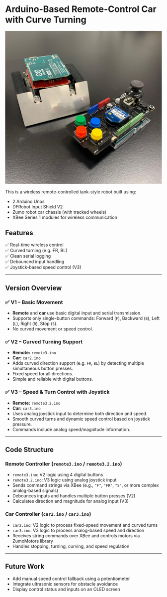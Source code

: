 # Arduino-Based Remote-Control Car with Curve Turning

![Alt text](ZumoWithoutShell.jpg)


This is a wireless remote-controlled tank-style robot built using:
- 2 Arduino Unos
- DFRobot Input Shield V2
- Zumo robot car chassis (with tracked wheels)  
- XBee Series 1 modules for wireless communication  

## Features
✅ Real-time wireless control  
✅ Curved turning (e.g. FR, BL)  
✅ Clean serial logging  
✅ Debounced input handling  
✅ Joystick-based speed control (V3)

---

## Version Overview

### ✅ V1 – Basic Movement
- **Remote** and **car** use basic digital input and serial transmission.
- Supports only single-button commands: Forward (`F`), Backward (`B`), Left (`L`), Right (`R`), Stop (`S`).
- No curved movement or speed control.

### ✅ V2 – Curved Turning Support
- **Remote:** `remote3.ino`  
- **Car:** `car2.ino`
- Adds curved direction support (e.g. `FR`, `BL`) by detecting multiple simultaneous button presses.
- Fixed speed for all directions.
- Simple and reliable with digital buttons.

### ✅ V3 – Speed & Turn Control with Joystick
- **Remote:** `remote3.2.ino`  
- **Car:** `car3.ino`
- Uses analog joystick input to determine both direction and speed.
- Smooth curved turns and dynamic speed control based on joystick pressure.
- Commands include analog speed/magnitude information.

---

## Code Structure

### Remote Controller (`remote3.ino` / `remote3.2.ino`)
- `remote3.ino`: V2 logic using 4 digital buttons  
- `remote3.2.ino`: V3 logic using analog joystick input  
- Sends command strings via XBee (e.g., `"F"`, `"FR"`, `"S"`, or more complex analog-based signals)  
- Debounces inputs and handles multiple button presses (V2)  
- Calculates direction and magnitude for analog input (V3)

### Car Controller (`car2.ino` / `car3.ino`)
- `car2.ino`: V2 logic to process fixed-speed movement and curved turns  
- `car3.ino`: V3 logic to process analog-based speed and direction  
- Receives string commands over XBee and controls motors via ZumoMotors library  
- Handles stopping, turning, curving, and speed regulation

---

## Future Work
- Add manual speed control fallback using a potentiometer  
- Integrate ultrasonic sensors for obstacle avoidance  
- Display control status and inputs on an OLED screen  

